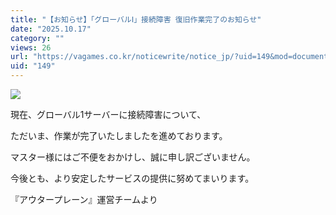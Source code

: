 ```yaml
---
title: "【お知らせ】「グローバルⅠ」接続障害 復旧作業完了のお知らせ"
date: "2025.10.17"
category: ""
views: 26
url: "https://vagames.co.kr/noticewrite/notice_jp/?uid=149&mod=document"
uid: "149"
---
```


![](/images/news/live/jp/149-372fdda8.webp)  

  

現在、グローバル1サーバーに接続障害について、

ただいま、作業が完了いたしましたを進めております。

  

マスター様にはご不便をおかけし、誠に申し訳ございません。

今後とも、より安定したサービスの提供に努めてまいります。

『アウタープレーン』運営チームより
